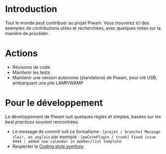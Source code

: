 # Introduction #

Tout le monde peut contribuer au projet Piwam. Vous trouverez ici des exemples de contributions utiles et recherchées, avec quelques notes sur la manière de procéder.

# Actions #
  * Révisions de code
  * Maintenir les tests
  * Maintenir une version autonome (standalone) de Piwam, pour clé USB, embarquant une pile LAMP/WAMP

# Pour le développement #
Le développement de Piwam suit quelques règles et simples, basées sur les _best practices_ souvent rencontrées.
  * Le message de _commit_ suit ce formalisme : `[projet / branche] Message clair, en anglais` par exemple : `[pwCorePlugin / trunk] Fixed issue 4444 : added new calendar in member/list template`
  * Respecter la [Coding style symfony](http://trac.symfony-project.org/wiki/HowToContributeToSymfony#CodingStandards)